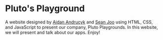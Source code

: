 <h1>Pluto's Playground</h1>
<p>A website designed by <a href="https://aidanandrucyk.github.io/" target="_blank">Aidan Andrucyk<a> and <a href="https://seanjoo4.github.io/" target="_blank">Sean Joo<a> using HTML, CSS, and JavaScript to present our company, Pluto Playgrounds. In this website, we will present and talk about our apps. Enjoy! </p>
